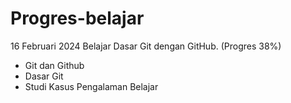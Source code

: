 # Progres-belajar

16 Februari 2024
Belajar Dasar Git dengan GitHub. (Progres 38%)
* Git dan Github
* Dasar Git
* Studi Kasus Pengalaman Belajar

